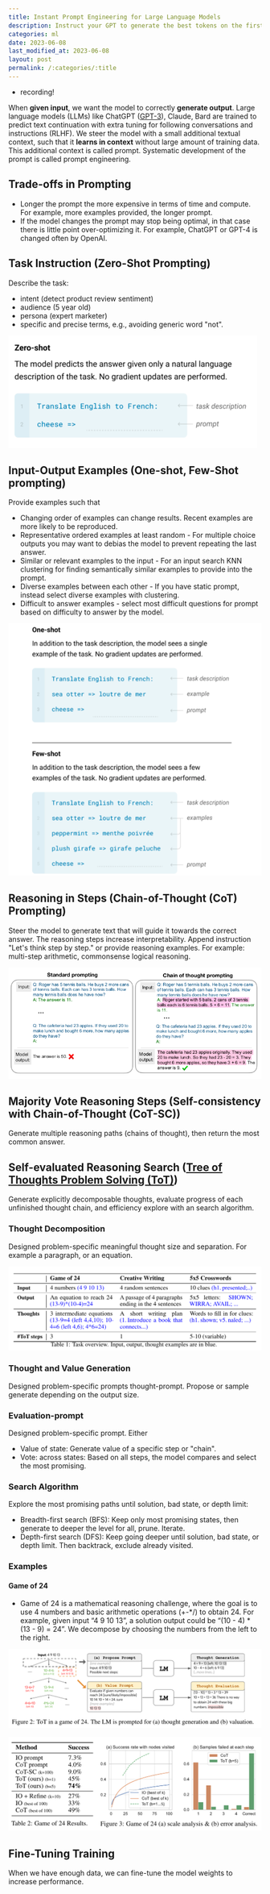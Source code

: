 ```yaml
---
title: Instant Prompt Engineering for Large Language Models
description: Instruct your GPT to generate the best tokens on the first shot.
categories: ml
date: 2023-06-08
last_modified_at: 2023-06-08
layout: post
permalink: /:categories/:title
---
```


- recording!

When **given input**, we want the model to correctly **generate output**.
Large language models (LLMs) like ChatGPT ([GPT-3](https://arxiv.org/pdf/2005.14165.pdf)), Claude, Bard are trained to predict text continuation with extra tuning for following conversations and instructions (RLHF).
We steer the model with a small additional textual context, such that it **learns in context** without large amount of training data.
This additional context is called prompt.
Systematic development of the prompt is called prompt engineering.


## Trade-offs in Prompting
- Longer the prompt the more expensive in terms of time and compute. For example, more examples provided, the longer prompt.
- If the model changes the prompt may stop being optimal, in that case there is little point over-optimizing it. For example, ChatGPT or GPT-4 is changed often by OpenAI.


## Task Instruction (Zero-Shot Prompting)
Describe the task:
- intent (detect product review sentiment)
- audience (5 year old)
- persona (expert marketer)
- specific and precise terms, e.g., avoiding generic word "not".

![GPT-3 Zero-shot](/images/gpt-3-zero-shot-prompting.png)


## Input-Output Examples (One-shot, Few-Shot prompting)
Provide examples such that
- Changing order of examples can change results. Recent examples are more likely to be reproduced.
- Representative ordered examples at least random - For multiple choice outputs you may want to debias the model to prevent repeating the last answer.
- Similar or relevant examples to the input - For an input search KNN clustering for finding semantically similar examples to provide into the prompt.
- Diverse examples between each other - If you have static prompt, instead select diverse examples with clustering.
- Difficult to answer examples - select most difficult questions for prompt based on difficulty to answer by the model.

![Language Models are Few-Shot Learners](/images/gpt-3-few-shot-prompting.png)


## Reasoning in Steps (Chain-of-Thought (CoT) Prompting)
Steer the model to generate text that will guide it towards the correct answer.
The reasoning steps increase interpretability.
Append instruction "Let's think step by step." or provide reasoning examples.
For example: multi-step arithmetic, commonsense logical reasoning.

![Chain-of-Thought Prompting Elicits Reasoning in Large Language Models](/images/palm-chain-of-though-prompting.png)


## Majority Vote Reasoning Steps (Self-consistency with Chain-of-Thought (CoT-SC))
Generate multiple reasoning paths (chains of thought), then return the most common answer.


## Self-evaluated Reasoning Search ([Tree of Thoughts Problem Solving (ToT)](https://arxiv.org/pdf/2305.10601.pdf))
Generate explicitly decomposable thoughts, evaluate progress of each unfinished thought chain, and efficiency explore with an search algorithm.


### Thought Decomposition

Designed problem-specific meaningful thought size and separation. For example a paragraph, or an equation.

![three of thought input, output, thoughts](/images/three-of-thought-input-output-thoughts-steps.png)


### Thought and Value Generation
Designed problem-specific prompts thought-prompt. Propose or sample generate depending on the output size.


### Evaluation-prompt
Designed problem-specific prompt.
Either
- Value of state: Generate value of a specific step or "chain".
- Vote: across states: Based on all steps, the model compares and select the most promising.


### Search Algorithm
Explore the most promising paths until solution, bad state, or depth limit:
- Breadth-first search (BFS): Keep only most promising states, then generate to deeper the level for all, prune. Iterate.
- Depth-first search (DFS): Keep going deeper until solution, bad state, or depth limit. Then backtrack, exclude already visited.


### Examples

#### Game of 24
- Game of 24 is a mathematical reasoning challenge, where the goal is to use 4 numbers and basic arithmetic operations (+-*/) to obtain 24. For example, given input “4 9 10 13”, a solution output could be “(10 - 4) * (13 - 9) = 24”. We decompose by choosing the numbers from the left to the right.

![](/images/tree-of-thought-tot-game-of-24.png)

![](/images/tree-of-thought-tot-game-of-24-results.png)



## Fine-Tuning Training

When we have enough data, we can fine-tune the model weights to increase performance.
